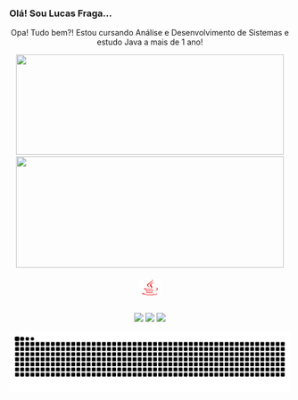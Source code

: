 ### Olá! Sou Lucas Fraga...
<p align="center">Opa! Tudo bem?! Estou cursando Análise e Desenvolvimento de Sistemas e estudo Java a mais de 1 ano!</p>
<div align="center">
  <a href="https://github.com/frglucas">
  <img height="180em" width="480em" src="https://github-readme-stats.vercel.app/api?username=frglucas&show_icons=true&theme=dark&include_all_commits=true&count_private=true"/>
  <img height="200em"  width="480em" src="https://github-readme-stats.vercel.app/api/top-langs/?username=frglucas&layout=compact&langs_count=7&theme=dark"/>
</div>

<div align="center" style="display: inline_block"><br>
  <img align="center" alt="Rafa-Js" height="30" width="40" src="https://raw.githubusercontent.com/devicons/devicon/master/icons/java/java-plain.svg">
</div>

 <div align="center" style="display: inline_block"> <br>
  
  <a href="https://www.instagram.com/fraga_lucas01/" target="_blank"><img src="https://img.shields.io/badge/-Instagram-%23E4405F?style=for-the-badge&logo=instagram&logoColor=white" target="_blank"></a> 
  <a href = "mailto:lucas291201@gmail.com"><img src="https://img.shields.io/badge/-Gmail-%23333?style=for-the-badge&logo=gmail&logoColor=white" target="_blank"></a>
  <a href="https://www.linkedin.com/in/lucas-fraga-21a62b20b/" target="_blank"><img src="https://img.shields.io/badge/-LinkedIn-%230077B5?style=for-the-badge&logo=linkedin&logoColor=white" target="_blank"></a> 
 
   ![Snake animation](https://github.com/frglucas/frglucas/blob/output/github-contribution-grid-snake.svg)
</div>
